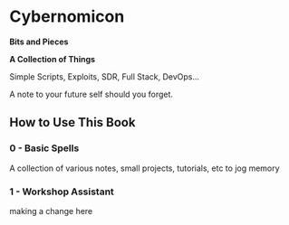 # Cybernomicon

**Bits and Pieces**

**A Collection of Things**

Simple Scripts, Exploits, SDR, Full Stack, DevOps...

A note to your future self should you forget.

## How to Use This Book

### 0 - Basic Spells
A collection of various notes, small projects, tutorials, etc to jog memory

### 1 - Workshop Assistant 


making a change here

